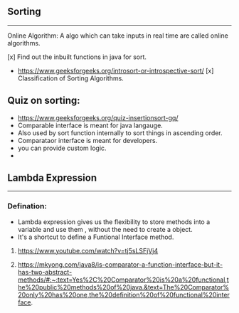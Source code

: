 ##                             Sorting 
-------------------------------------------------------------------------------------------
Online Algorithm: A algo which can take inputs in real time are called online algorithms.


[x] Find out the inbuilt functions in java for sort.
-   https://www.geeksforgeeks.org/introsort-or-introspective-sort/ 
[x] Classification of Sorting Algorithms.


## Quiz on sorting:
- https://www.geeksforgeeks.org/quiz-insertionsort-gq/ 
- Comparable interface is meant for java langauge.
- Also used by sort function internally to sort things in ascending order.
- Comparataor interface is meant for developers.
- you can provide custom logic.
- 

##                           Lambda Expression 
--------------------------------------------------------------------------------------------
### Defination: 
-   Lambda expression gives us the flexibility to store methods into a variable and use them , without the need to create a object. 
-  It's a shortcut to define a Funtional Interface method.

1. https://www.youtube.com/watch?v=tj5sLSFjVj4 

2. https://mkyong.com/java8/is-comparator-a-function-interface-but-it-has-two-abstract-methods/#:~:text=Yes%2C%20Comparator%20is%20a%20functional,the%20public%20methods%20of%20java.&text=The%20Comparator%20only%20has%20one,the%20definition%20of%20functional%20interface. 

